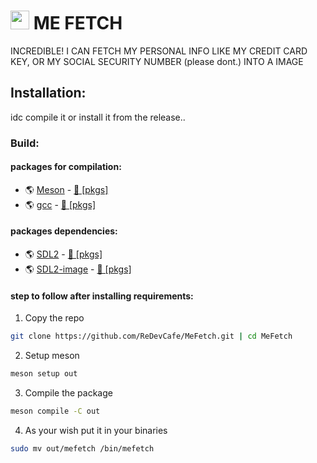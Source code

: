 # <img src="https://cdn.discordapp.com/attachments/1096801285027659808/1156991224096489582/MeFetch.logo.png?ex=6516fb8b&is=6515aa0b&hm=82e692f57029a85f55aa450a8b9f01384fa8b90a2595bdc1e61a3db41d08f426&" width="30"> **ME FETCH** <br/>
INCREDIBLE! I CAN FETCH MY PERSONAL INFO LIKE MY CREDIT CARD KEY, OR MY SOCIAL SECURITY NUMBER (please dont.) INTO A IMAGE

## Installation:
idc compile it or install it from the release.. <br/>

### Build:
#### packages for compilation:

- 🌎 [Meson](https://mesonbuild.com/Quick-guide.html#installation-using-package-manager) - [📂 [pkgs]](https://pkgs.org/search/?q=meson)
- 🌎 [gcc](https://gcc.gnu.org/install/) - [📂 [pkgs]](https://pkgs.org/search/?q=gcc)

#### packages dependencies:

- 🌎 [SDL2](https://wiki.libsdl.org/SDL2/Installation) - [📂 [pkgs]](https://pkgs.org/search/?q=sdl2)
- 🌎 [SDL2-image](https://github.com/libsdl-org/SDL_image/releases) - [📂 [pkgs]](https://pkgs.org/search/?q=sdl2-image)

#### step to follow after installing requirements:
1. Copy the repo
```bash 
git clone https://github.com/ReDevCafe/MeFetch.git | cd MeFetch
```
2. Setup meson
```bash
meson setup out
```
3. Compile the package
```bash
meson compile -C out
```
4. As your wish put it in your binaries
```bash
sudo mv out/mefetch /bin/mefetch
```